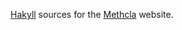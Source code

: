 [Hakyll][] sources for the [Methcla][] website.

[hakyll]: http://jaspervdj.be/hakyll/
[Methcla]: http://samplecount.github.com/methcla/
